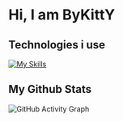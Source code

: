 <h1 width="100%"> Hi, I am ByKittY </h3>

<h2 width="100%"> Technologies i use </h2>

[![My Skills](https://skillicons.dev/icons?i=js,html,css,wasm,php,nodejs,blender,typescript,unity,visualstudio,python,xd,dotnet,cpp,csharp,intellijense,unrealengine,arduino,go,js,react)](https://skillicons.dev)
<h2 width="100%"> My Github Stats </h2>

![GitHub Activity Graph](https://github-readme-activity-graph.vercel.app/graph?username=ByK1ttY&hide_border=true&bg_color=0d1117&color=ff6b81&line=ff4757&&point=59c9e8)
